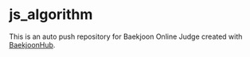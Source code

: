 # js_algorithm
This is an auto push repository for Baekjoon Online Judge created with [BaekjoonHub](https://github.com/BaekjoonHub/BaekjoonHub).
